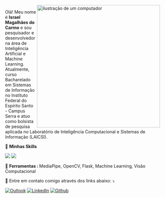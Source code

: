<img src="https://raw.githubusercontent.com/MicaelliMedeiros/micaellimedeiros/master/image/computer-illustration.png" alt="ilustração de um computador" min-width="400px" max-width="400px" width="400px" align="right">

<p align="left"> 
  Olá! Meu nome é <strong>Israel Magalhães do Carmo</strong> e sou pesquisador e desenvolvedor na área de Inteligência Artificial e Machine Learning. 
  Atualmente, curso Bacharelado em Sistemas de Informação no Instituto Federal do Espírito Santo - Campus Serra e atuo como bolsista de pesquisa aplicada no Laboratório de Inteligência Computacional e Sistemas de Informação (LAICSI). 
</p>

🚀 <strong>Minhas Skills</strong>
<p align="left">

  <img src = "https://img.shields.io/badge/Python-3776AB?style=flat&logo=python&logoColor=white" alt:="Python"/>
  <img src = "https://img.shields.io/badge/Java-ED8B00?style=flat&logo=openjdk&logoColor=white" alt:="Java"/>


</p>

<p align="left">
  💼 <strong>Ferramentas : </strong> MediaPipe, OpenCV, Flask, Machine Learning, Visão Computacional
</p>

<p align="left">
  💌 Entre em contato comigo através dos links abaixo: ⤵️
</p>

<p align="left">
  <a href="mailto:israelmcarmo@hotmail.com" title="Outlook">
  <img src="https://img.shields.io/badge/Outlook-0078D4?style=flat&logo=microsoft-outlook&logoColor=white" alt="Outlook"/></a>
  <a href="https://www.linkedin.com/in/israel-magalhaes/" title="LinkedIn">
  <img src="https://img.shields.io/badge/-Linkedin-0e76a8?style=flat-square&logo=Linkedin&logoColor=white" alt="LinkedIn"/></a>
  <a href="https://https://github.com/IsraelMdc" title="GitHub">
  <img src="https://img.shields.io/badge/GitHub-181717?style=flat&logo=github&logoColor=white" alt="Github"/></a>
  
</p>
